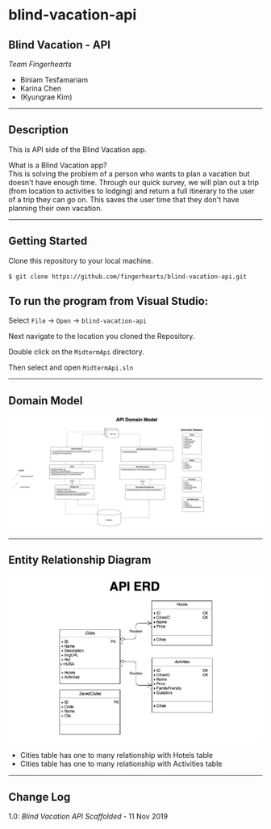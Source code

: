 # blind-vacation-api

## Blind Vacation - API

*Team Fingerhearts*
* Biniam Tesfamariam
* Karina Chen
* (Kyungrae Kim)

----

## Description
This is API side of the Blind Vacation app. 

What is a Blind Vacation app?  
This is solving the problem of a person who wants to plan a vacation but doesn't have enough time.  Through our quick survey, we will plan out a trip (from location to activities to lodging) and return a full itinerary to the user of a trip they can go on.  This saves the user time that they don't have planning their own vacation.

---

## Getting Started
Clone this repository to your local machine.

```
$ git clone https://github.com/fingerhearts/blind-vacation-api.git
```

## To run the program from Visual Studio:
Select ```File``` -> ```Open``` -> ```blind-vacation-api```

Next navigate to the location you cloned the Repository.

Double click on the ```MidtermApi``` directory.

Then select and open ```MidtermApi.sln```

---

## Domain Model
![Domain Model](https://github.com/fingerhearts/blind-vacation-api/blob/development/assets/domain-model-api.jpg)

---

## Entity Relationship Diagram
![ERD](https://github.com/fingerhearts/blind-vacation-api/blob/development/assets/erd-api.jpg)

* Cities table has one to many relationship with Hotels table
* Cities table has one to many relationship with Activities table

---

## Change Log
1.0: *Blind Vacation API Scaffolded* - 11 Nov 2019
